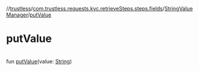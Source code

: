 //[trustless](../../../index.md)/[com.trustless.requests.kyc.retrieveSteps.steps.fields](../index.md)/[StringValueManager](index.md)/[putValue](put-value.md)

# putValue

\
fun [putValue](put-value.md)(value: [String](https://kotlinlang.org/api/latest/jvm/stdlib/kotlin/-string/index.html))
